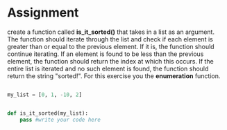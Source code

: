 # Assignment

create a function called **is_it_sorted()** that takes in a list as an argument. The function should iterate through the list and check if each element is greater than or equal to the previous element. If it is, the function should continue iterating. If an element is found to be less than the previous element, the function should return the index at which this occurs. If the entire list is iterated and no such element is found, the function should return the string "sorted!". For this exercise you the **enumeration** function.  

```python

my_list = [0, 1, -10, 2]


def is_it_sorted(my_list):
    pass #write your code here

```
